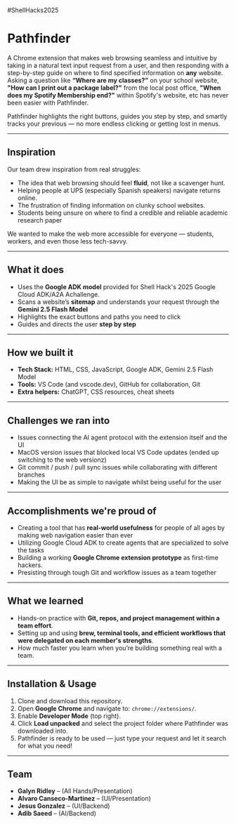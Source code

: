 #ShellHacks2025
# Pathfinder

A Chrome extension that makes web browsing seamless and intuitive by taking in a natural text input request from a user, and then responding with a step-by-step guide on where to find specified information on **any** website.
Asking a question like **“Where are my classes?”** on your school website, **"How can I print out a package label?"** from the local post office, **"When does my Spotify Membership end?"** within Spotify's website, etc has never been easier with Pathfinder.

Pathfinder highlights the right buttons, guides you step by step, and smartly tracks your previous — no more endless clicking or getting lost in menus.  

---

## Inspiration
Our team drew inspiration from real struggles:  
- The idea that web browsing should feel **fluid**, not like a scavenger hunt. 
- Helping people at UPS (especially Spanish speakers) navigate returns online.  
- The frustration of finding information on clunky school websites.
- Students being unsure on where to find a credible and reliable academic research paper

We wanted to make the web more accessible for everyone — students, workers, and even those less tech-savvy.  

---

## What it does
- Uses the **Google ADK model** provided for Shell Hack's 2025 Google Cloud ADK/A2A Achallenge.  
- Scans a website’s **sitemap** and understands your request through the **Gemini 2.5 Flash Model**
- Highlights the exact buttons and paths you need to click
- Guides and directs the user **step by step**

---

## How we built it
- **Tech Stack:** HTML, CSS, JavaScript, Google ADK, Gemini 2.5 Flash Model
- **Tools:** VS Code (and vscode.dev), GitHub for collaboration, Git
- **Extra helpers:** ChatGPT, CSS resources, cheat sheets  

---

## Challenges we ran into
- Issues connecting the AI agent protocol with the extension itself and the UI
- MacOS version issues that blocked local VS Code updates (ended up switching to the web versionz)
- Git commit / push / pull sync issues while collaborating with different branches
- Making the UI be as simple to navigate whilst being useful for the user

---

## Accomplishments we're proud of
- Creating a tool that has **real-world usefulness** for people of all ages by making web navigation easier than ever
- Utilizing Google Cloud ADK to create agents that are specialized to solve the tasks
- Building a working **Google Chrome extension prototype** as first-time hackers.
- Presisting through tough Git and workflow issues as a team together 

---

## What we learned
- Hands-on practice with **Git, repos, and project management within a team effort**.  
- Setting up and using **brew, terminal tools, and efficient workflows that were delegated on each member's strengths**.  
- How much faster you learn when you’re building something real with a team. 

---

## Installation & Usage
1. Clone and download this repository.  
2. Open **Google Chrome** and navigate to: `chrome://extensions/`.  
3. Enable **Developer Mode** (top right).  
4. Click **Load unpacked** and select the project folder where Pathfinder was downloaded into.  
5. Pathfinder is ready to be used — just type your request and let it search for what you need!  

---

## Team
- **Galyn Ridley** – (All Hands/Presentation)  
- **Alvaro Canseco-Martinez** – (UI/Presentation)  
- **Jesus Gonzalez** – (UI/Backend)  
- **Adib Saeed** – (AI/Backend)  

